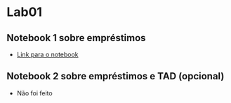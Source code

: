 # Lab01
## Notebook 1 sobre empréstimos
* [Link para o notebook](./notebook/emprestimo01.ipynb)
## Notebook 2 sobre empréstimos e TAD (opcional)
* Não foi feito